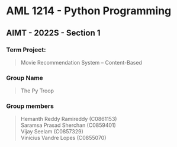 # AML 1214 - Python Programming
## AIMT - 2022S - Section 1
### Term Project: 
> Movie Recommendation System – Content-Based
### Group Name
> The Py Troop
### Group members
> Hemanth Reddy Ramireddy (C0861153)  
> Saramsa Prasad Sherchan (C0859401)  
> Vijay Seelam (C0857329)  
> Vinicius Vandre Lopes (C0855070)  
